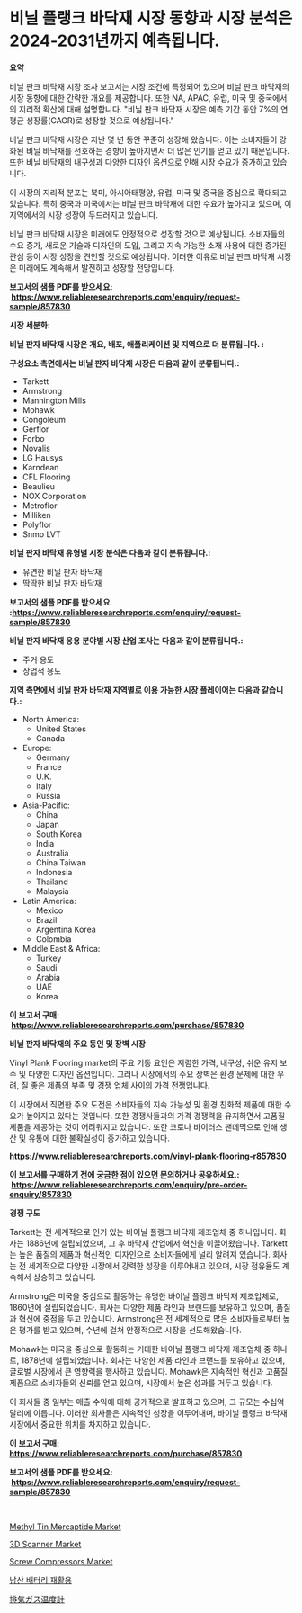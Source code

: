<p><h1>비닐 플랭크 바닥재 시장 동향과 시장 분석은 2024-2031년까지 예측됩니다.</h1></p><p><strong>요약</strong></p>
<p><p>비닐 판크 바닥재 시장 조사 보고서는 시장 조건에 특정되어 있으며 비닐 판크 바닥재의 시장 동향에 대한 간략한 개요를 제공합니다. 또한 NA, APAC, 유럽, 미국 및 중국에서의 지리적 확산에 대해 설명합니다. "비닐 판크 바닥재 시장은 예측 기간 동안 7%의 연평균 성장률(CAGR)로 성장할 것으로 예상됩니다."</p><p>비닐 판크 바닥재 시장은 지난 몇 년 동안 꾸준히 성장해 왔습니다. 이는 소비자들이 강화된 비닐 바닥재를 선호하는 경향이 높아지면서 더 많은 인기를 얻고 있기 때문입니다. 또한 비닐 바닥재의 내구성과 다양한 디자인 옵션으로 인해 시장 수요가 증가하고 있습니다. </p><p>이 시장의 지리적 분포는 북미, 아시아태평양, 유럽, 미국 및 중국을 중심으로 확대되고 있습니다. 특히 중국과 미국에서는 비닐 판크 바닥재에 대한 수요가 높아지고 있으며, 이 지역에서의 시장 성장이 두드러지고 있습니다.</p><p>비닐 판크 바닥재 시장은 미래에도 안정적으로 성장할 것으로 예상됩니다. 소비자들의 수요 증가, 새로운 기술과 디자인의 도입, 그리고 지속 가능한 소재 사용에 대한 증가된 관심 등이 시장 성장을 견인할 것으로 예상됩니다. 이러한 이유로 비닐 판크 바닥재 시장은 미래에도 계속해서 발전하고 성장할 전망입니다.</p></p>
<p><strong>보고서의 샘플 PDF를 받으세요: &nbsp;<a href="https://www.reliableresearchreports.com/enquiry/request-sample/857830">https://www.reliableresearchreports.com/enquiry/request-sample/857830</a></strong></p>
<p><strong>시장 세분화:</strong></p>
<p><strong> 비닐 판자 바닥재 시장은 개요, 배포, 애플리케이션 및 지역으로 더 분류됩니다. :</strong></p>
<p><strong>구성요소 측면에서는 비닐 판자 바닥재 시장은 다음과 같이 분류됩니다.:</strong></p>
<p><ul><li>Tarkett</li><li>Armstrong</li><li>Mannington Mills</li><li>Mohawk</li><li>Congoleum</li><li>Gerflor</li><li>Forbo</li><li>Novalis</li><li>LG Hausys</li><li>Karndean</li><li>CFL Flooring</li><li>Beaulieu</li><li>NOX Corporation</li><li>Metroflor</li><li>Milliken</li><li>Polyflor</li><li>Snmo LVT</li></ul></p>
<p><strong> 비닐 판자 바닥재 유형별 시장 분석은 다음과 같이 분류됩니다.:</strong></p>
<p><ul><li>유연한 비닐 판자 바닥재</li><li>딱딱한 비닐 판자 바닥재</li></ul></p>
<p><strong>보고서의 샘플 PDF를 받으세요 :<a href="https://www.reliableresearchreports.com/enquiry/request-sample/857830">https://www.reliableresearchreports.com/enquiry/request-sample/857830</a></strong></p>
<p><strong> 비닐 판자 바닥재 응용 분야별 시장 산업 조사는 다음과 같이 분류됩니다.:</strong></p>
<p><ul><li>주거 용도</li><li>상업적 용도</li></ul></p>
<p><strong>지역 측면에서 비닐 판자 바닥재 지역별로 이용 가능한 시장 플레이어는 다음과 같습니다.:</strong></p>
<p><ul>
    <li>
        North America:
        <ul>
            <li>United States</li>
            <li>Canada</li>
        </ul>
    </li>
    <li>
        Europe:
        <ul>
            <li>Germany</li>
            <li>France</li>
            <li>U.K.</li>
            <li>Italy</li>
            <li>Russia</li>
        </ul>
    </li>
    <li>
        Asia-Pacific:
        <ul>
            <li>China</li>
            <li>Japan</li>
            <li>South Korea</li>
            <li>India</li>
            <li>Australia</li>
            <li>China Taiwan</li>
            <li>Indonesia</li>
            <li>Thailand</li>
            <li>Malaysia</li>
        </ul>
    </li>
    <li>
        Latin America:
        <ul>
            <li>Mexico</li>
            <li>Brazil</li>
            <li>Argentina Korea</li>
            <li>Colombia</li>
        </ul>
    </li>
    <li>
        Middle East & Africa:
        <ul>
            <li>Turkey</li>
            <li>Saudi</li>
            <li>Arabia</li>
            <li>UAE</li>
            <li>Korea</li>
        </ul>
    </li>
    </ul></p>
<p><strong>이 보고서 구매: &nbsp;<a href="https://www.reliableresearchreports.com/purchase/857830">https://www.reliableresearchreports.com/purchase/857830</a></strong></p>
<p><strong>비닐 판자 바닥재의 주요 동인 및 장벽 시장</strong></p>
<p><p>Vinyl Plank Flooring market의 주요 기동 요인은 저렴한 가격, 내구성, 쉬운 유지 보수 및 다양한 디자인 옵션입니다. 그러나 시장에서의 주요 장벽은 환경 문제에 대한 우려, 질 좋은 제품의 부족 및 경쟁 업체 사이의 가격 전쟁입니다.</p><p>이 시장에서 직면한 주요 도전은 소비자들의 지속 가능성 및 환경 친화적 제품에 대한 수요가 높아지고 있다는 것입니다. 또한 경쟁사들과의 가격 경쟁력을 유지하면서 고품질 제품을 제공하는 것이 어려워지고 있습니다. 또한 코로나 바이러스 팬데믹으로 인해 생산 및 유통에 대한 불확실성이 증가하고 있습니다.</p></p>
<p><strong><a href="https://www.reliableresearchreports.com/vinyl-plank-flooring-r857830">https://www.reliableresearchreports.com/vinyl-plank-flooring-r857830</a></strong></p>
<p><strong>이 보고서를 구매하기 전에 궁금한 점이 있으면 문의하거나 공유하세요.: &nbsp;<a href="https://www.reliableresearchreports.com/enquiry/pre-order-enquiry/857830">https://www.reliableresearchreports.com/enquiry/pre-order-enquiry/857830</a></strong></p>
<p><strong>경쟁 구도</strong></p>
<p><p>Tarkett는 전 세계적으로 인기 있는 바이닐 플랭크 바닥재 제조업체 중 하나입니다. 회사는 1886년에 설립되었으며, 그 후 바닥재 산업에서 혁신을 이끌어왔습니다. Tarkett는 높은 품질의 제품과 혁신적인 디자인으로 소비자들에게 널리 알려져 있습니다. 회사는 전 세계적으로 다양한 시장에서 강력한 성장을 이루어내고 있으며, 시장 점유율도 계속해서 상승하고 있습니다.</p><p>Armstrong은 미국을 중심으로 활동하는 유명한 바이닐 플랭크 바닥재 제조업체로, 1860년에 설립되었습니다. 회사는 다양한 제품 라인과 브랜드를 보유하고 있으며, 품질과 혁신에 중점을 두고 있습니다. Armstrong은 전 세계적으로 많은 소비자들로부터 높은 평가를 받고 있으며, 수년에 걸쳐 안정적으로 시장을 선도해왔습니다.</p><p>Mohawk는 미국을 중심으로 활동하는 거대한 바이닐 플랭크 바닥재 제조업체 중 하나로, 1878년에 설립되었습니다. 회사는 다양한 제품 라인과 브랜드를 보유하고 있으며, 글로벌 시장에서 큰 영향력을 행사하고 있습니다. Mohawk은 지속적인 혁신과 고품질 제품으로 소비자들의 신뢰를 얻고 있으며, 시장에서 높은 성과를 거두고 있습니다.</p><p>이 회사들 중 일부는 매출 수익에 대해 공개적으로 발표하고 있으며, 그 규모는 수십억 달러에 이릅니다. 이러한 회사들은 지속적인 성장을 이루어내며, 바이닐 플랭크 바닥재 시장에서 중요한 위치를 차지하고 있습니다.</p></p>
<p><strong>이 보고서 구매: &nbsp; <a href="https://www.reliableresearchreports.com/purchase/857830">https://www.reliableresearchreports.com/purchase/857830</a></strong></p>
<p><strong>보고서의 샘플 PDF를 받으세요: &nbsp;<a href="https://www.reliableresearchreports.com/enquiry/request-sample/857830">https://www.reliableresearchreports.com/enquiry/request-sample/857830</a></strong><strong></strong></p>
<p>&nbsp;</p>
<p><p><a href="https://issuu.com/reportprime-2/docs/methyl-tin-mercaptide-market-size-2030.pptx">Methyl Tin Mercaptide Market</a></p><p><a href="https://github.com/juancolorado15/Market-Research-Report-List-2/blob/main/3d-scanner-market.md">3D Scanner Market</a></p><p><a href="https://github.com/mahnoor2003/Market-Research-Report-List-3/blob/main/screw-compressors-market.md">Screw Compressors Market</a></p><p><a href="https://github.com/CliftonFisher9067/Market-Research-Report-List-1/blob/main/944667719335.md">납산 배터리 재활용</a></p><p><a href="https://github.com/EmoryYundt1935/Market-Research-Report-List-1/blob/main/862969420851.md">排気ガス温度計</a></p></p>
